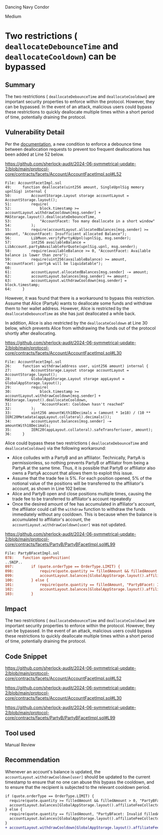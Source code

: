 Dancing Navy Condor

Medium

# Two restrictions ( `deallocateDebounceTime` and `deallocateCooldown`) can be bypassed

## Summary

The two restrictions ( `deallocateDebounceTime` and `deallocateCooldown`) are important security properties to enforce within the protocol. However, they can be bypassed. In the event of an attack, malicious users could bypass these restrictions to quickly deallocate multiple times within a short period of time, potentially draining the protocol.

## Vulnerability Detail

Per the [documentation](https://naveed1.notion.site/Symmio-changes-in-version-0-8-3-0dc891da26fc4706a59ba7295a26dfbd), a new condition to enforce a debounce time between deallocation requests to prevent too frequent deallocations has been added at Line 52 below.

https://github.com/sherlock-audit/2024-06-symmetrical-update-2/blob/main/protocol-core/contracts/facets/Account/AccountFacetImpl.sol#L52

```solidity
File: AccountFacetImpl.sol
49: 	function deallocate(uint256 amount, SingleUpnlSig memory upnlSig) internal {
50: 		AccountStorage.Layout storage accountLayout = AccountStorage.layout();
51: 		require(
52: 			block.timestamp >= accountLayout.withdrawCooldown[msg.sender] + MAStorage.layout().deallocateDebounceTime,
53: 			"AccountFacet: Too many deallocate in a short window"
54: 		);
55: 		require(accountLayout.allocatedBalances[msg.sender] >= amount, "AccountFacet: Insufficient allocated Balance");
56: 		LibMuon.verifyPartyAUpnl(upnlSig, msg.sender);
57: 		int256 availableBalance = LibAccount.partyAAvailableForQuote(upnlSig.upnl, msg.sender);
58: 		require(availableBalance >= 0, "AccountFacet: Available balance is lower than zero");
59: 		require(uint256(availableBalance) >= amount, "AccountFacet: partyA will be liquidatable");
60: 
61: 		accountLayout.allocatedBalances[msg.sender] -= amount;
62: 		accountLayout.balances[msg.sender] += amount;
63: 		accountLayout.withdrawCooldown[msg.sender] = block.timestamp;
64: 	}
```

However, it was found that there is a workaround to bypass this restriction. Assume that Alice (PartyA) wants to deallocate some funds and withdraw them to her wallet address. However, Alice is restricted by the `deallocateDebounceTime` as she has just deallocated a while back.

In addition, Alice is also restricted by the `deallocateCooldown` at Line 30 below, which prevents Alice from withdrawing the funds out of the protocol shortly after deallocating.

https://github.com/sherlock-audit/2024-06-symmetrical-update-2/blob/main/protocol-core/contracts/facets/Account/AccountFacetImpl.sol#L30

```solidity
File: AccountFacetImpl.sol
26: 	function withdraw(address user, uint256 amount) internal {
27: 		AccountStorage.Layout storage accountLayout = AccountStorage.layout();
28: 		GlobalAppStorage.Layout storage appLayout = GlobalAppStorage.layout();
29: 		require(
30: 			block.timestamp >= accountLayout.withdrawCooldown[msg.sender] + MAStorage.layout().deallocateCooldown,
31: 			"AccountFacet: Cooldown hasn't reached"
32: 		);
33: 		uint256 amountWith18Decimals = (amount * 1e18) / (10 ** IERC20Metadata(appLayout.collateral).decimals());
34: 		accountLayout.balances[msg.sender] -= amountWith18Decimals;
35: 		IERC20(appLayout.collateral).safeTransfer(user, amount);
36: 	}
```

Alice could bypass these two restrictions ( `deallocateDebounceTime` and `deallocateCooldown`)  via the following workaround:

- Alice colludes with a PartyB and an affiliator. Technically, PartyA is permissionless, so nothing prevents PartyB or affiliator from being a PartyA at the same time. Thus, it is possible that PartyB or affiliator also owns a PartyA account that allows them to exploit this issue.
- Assume that the trade fee is 5%. For each position opened, 5% of the notional value of the positions will be transferred to the affiliator's account, as shown in Line 102 below.
- Alice and PartyB open and close positions multiple times, causing the trade fee to be transferred to affiliator's account repeatedly
- Once the desired amount of fee has accumulated in affiliator's account, the affiliator could call the `withdraw` function to withdraw the funds immediately without any cooldown. This is because when the balance is accumulated to affiliator's account, the `accountLayout.withdrawCooldown[user]` was not updated.

https://github.com/sherlock-audit/2024-06-symmetrical-update-2/blob/main/protocol-core/contracts/facets/PartyB/PartyBFacetImpl.sol#L99

```diff
File: PartyBFacetImpl.sol
078: 	function openPosition(
..SNIP..
097: 		if (quote.orderType == OrderType.LIMIT) {
098: 			require(quote.quantity >= filledAmount && filledAmount > 0, "PartyBFacet: Invalid filledAmount");
099: 			accountLayout.balances[GlobalAppStorage.layout().affiliateFeeCollector[quote.affiliate]] += (filledAmount * quote.requestedOpenPrice * quote.tradingFee) / 1e36;
100: 		} else {
101: 			require(quote.quantity == filledAmount, "PartyBFacet: Invalid filledAmount");
102: 			accountLayout.balances[GlobalAppStorage.layout().affiliateFeeCollector[quote.affiliate]] += (filledAmount * quote.marketPrice * quote.tradingFee) / 1e36;
103: 		}
```

## Impact

The two restrictions ( `deallocateDebounceTime` and `deallocateCooldown`) are important security properties to enforce within the protocol. However, they can be bypassed. In the event of an attack, malicious users could bypass these restrictions to quickly deallocate multiple times within a short period of time, potentially draining the protocol.

## Code Snippet

https://github.com/sherlock-audit/2024-06-symmetrical-update-2/blob/main/protocol-core/contracts/facets/Account/AccountFacetImpl.sol#L52

https://github.com/sherlock-audit/2024-06-symmetrical-update-2/blob/main/protocol-core/contracts/facets/Account/AccountFacetImpl.sol#L30

https://github.com/sherlock-audit/2024-06-symmetrical-update-2/blob/main/protocol-core/contracts/facets/PartyB/PartyBFacetImpl.sol#L99

## Tool used

Manual Review

## Recommendation

Whenever an account's balance is updated, the `accountLayout.withdrawCooldown[user]` should be updated to the current timestamp to ensure that no one can abuse this bypass the cooldown, and to ensure that the recipient is subjected to the relevant cooldown period.

```diff
if (quote.orderType == OrderType.LIMIT) {
  require(quote.quantity >= filledAmount && filledAmount > 0, "PartyBFacet: Invalid filledAmount");
  accountLayout.balances[GlobalAppStorage.layout().affiliateFeeCollector[quote.affiliate]] += (filledAmount * quote.requestedOpenPrice * quote.tradingFee) / 1e36;
} else {
  require(quote.quantity == filledAmount, "PartyBFacet: Invalid filledAmount");
  accountLayout.balances[GlobalAppStorage.layout().affiliateFeeCollector[quote.affiliate]] += (filledAmount * quote.marketPrice * quote.tradingFee) / 1e36;
}
+ accountLayout.withdrawCooldown[GlobalAppStorage.layout().affiliateFeeCollector[quote.affiliate]] = block.timestamp;
```